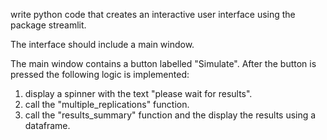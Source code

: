 write python code that creates an interactive user interface using the package streamlit.  

The interface should include a main window.

The main window contains a button labelled "Simulate".  After the button is pressed the following logic is implemented:

1. display a spinner with the text "please wait for results".
2. call the "multiple_replications" function.
3. call the "results_summary" function and the display the results using a dataframe.

